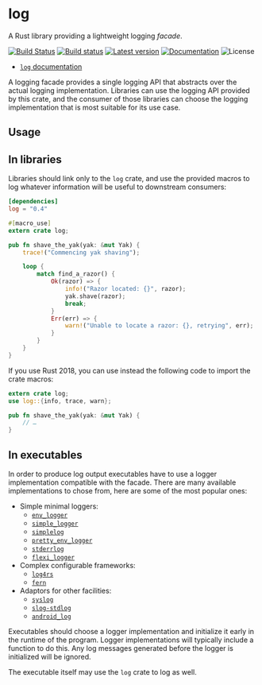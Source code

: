 log
===

A Rust library providing a lightweight logging *facade*.

[![Build Status](https://travis-ci.org/rust-lang-nursery/log.svg?branch=master)](https://travis-ci.org/rust-lang-nursery/log)
[![Build status](https://ci.appveyor.com/api/projects/status/nopdjmmjt45xcrki?svg=true)](https://ci.appveyor.com/project/alexcrichton/log)
[![Latest version](https://img.shields.io/crates/v/log.svg)](https://crates.io/crates/log)
[![Documentation](https://docs.rs/log/badge.svg)](https://docs.rs/log)
![License](https://img.shields.io/crates/l/log.svg)

* [`log` documentation](https://docs.rs/log)

A logging facade provides a single logging API that abstracts over the actual
logging implementation. Libraries can use the logging API provided by this
crate, and the consumer of those libraries can choose the logging
implementation that is most suitable for its use case.

## Usage

## In libraries

Libraries should link only to the `log` crate, and use the provided macros to
log whatever information will be useful to downstream consumers:

```toml
[dependencies]
log = "0.4"
```

```rust
#[macro_use]
extern crate log;

pub fn shave_the_yak(yak: &mut Yak) {
    trace!("Commencing yak shaving");

    loop {
        match find_a_razor() {
            Ok(razor) => {
                info!("Razor located: {}", razor);
                yak.shave(razor);
                break;
            }
            Err(err) => {
                warn!("Unable to locate a razor: {}, retrying", err);
            }
        }
    }
}
```

If you use Rust 2018, you can use instead the following code to import the crate macros:

```rust
extern crate log;
use log::{info, trace, warn};

pub fn shave_the_yak(yak: &mut Yak) {
    // …
}
```

## In executables

In order to produce log output executables have to use a logger implementation compatible with the facade.
There are many available implementations to chose from, here are some of the most popular ones:

* Simple minimal loggers:
    * [`env_logger`](https://docs.rs/env_logger/*/env_logger/)
    * [`simple_logger`](https://github.com/borntyping/rust-simple_logger)
    * [`simplelog`](https://github.com/drakulix/simplelog.rs)
    * [`pretty_env_logger`](https://docs.rs/pretty_env_logger/*/pretty_env_logger/)
    * [`stderrlog`](https://docs.rs/stderrlog/*/stderrlog/)
    * [`flexi_logger`](https://docs.rs/flexi_logger/*/flexi_logger/)
* Complex configurable frameworks:
    * [`log4rs`](https://docs.rs/log4rs/*/log4rs/)
    * [`fern`](https://docs.rs/fern/*/fern/)
* Adaptors for other facilities:
    * [`syslog`](https://docs.rs/syslog/*/syslog/)
    * [`slog-stdlog`](https://docs.rs/slog-stdlog/*/slog_stdlog/)
    * [`android_log`](https://docs.rs/android_log/*/android_log/)

Executables should choose a logger implementation and initialize it early in the
runtime of the program. Logger implementations will typically include a
function to do this. Any log messages generated before the logger is
initialized will be ignored.

The executable itself may use the `log` crate to log as well.
